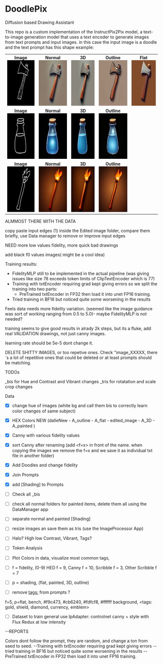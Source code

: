 # DoodlePix
Diffusion based Drawing Assistant

This repo is a custom implementation of the InstructPix2Pix model, a text-to-image generation model that uses a text encoder to generate images from text prompts and input images.
in this case the input image is a doodle and the text prompt has this shape example:



<table>
  <tr>
    <td style="text-align: center;">
      <strong>Image</strong><br>
      <img src="assets/axe.png" alt="Image" width="150" height="150">
    </td>
    <td style="text-align: center;">
      <strong>Normal</strong><br>
      <img src="assets/AxeNormal.gif" alt="Normal" width="150" height="150">
    </td>
    <td style="text-align: center;">
      <strong>3D</strong><br>
      <img src="assets/Axe3D.gif" alt="3D" width="150" height="150">
    </td>
    <td style="text-align: center;">
      <strong>Outline</strong><br>
      <img src="assets/AxeOutline.gif" alt="Outline" width="150" height="150">
    </td>
    <td style="text-align: center;">
      <strong>Flat</strong><br>
      <img src="assets/AxeFlat.gif" alt="Flat" width="150" height="150">
    </td>
  </tr>
  <tr>
    <td style="text-align: center;">
      <strong>Image</strong><br>
      <img src="assets/potion.png" alt="Image" width="150" height="150">
    </td>
    <td style="text-align: center;">
      <strong>Normal</strong><br>
      <img src="assets/PotionNormal.gif" alt="Normal" width="150" height="150">
    </td>
    <td style="text-align: center;">
      <strong>3D</strong><br>
      <img src="assets/Potion3D.gif" alt="3D" width="150" height="150">
    </td>
    <td style="text-align: center;">
      <strong>Outline</strong><br>
      <img src="assets/PotionOutline.gif" alt="Outline" width="150" height="150">
    </td>
  </tr>
  <tr>
    <td style="text-align: center;">
      <strong>Image</strong><br>
      <img src="assets/torch.png" alt="Image" width="150" height="150">
    </td>
    <td style="text-align: center;">
      <strong>Normal</strong><br>
      <img src="assets/TorchNormal.gif" alt="Normal" width="150" height="150">
    </td>
    <td style="text-align: center;">
      <strong>3D</strong><br>
      <img src="assets/Torch3D.gif" alt="3D" width="150" height="150">
    </td>
    <td style="text-align: center;">
      <strong>Outline</strong><br>
      <img src="assets/TorchOutline.gif" alt="Outline" width="150" height="150">
    </td>
  </tr>
</table>



ALMMOST THERE WITH THE DATA

copy paste input edges (1) inside the Edited image folder, 
compare them briefly, use Data manager to remove or improve input edges

NEED more low values fidelity, more quick bad drawings

add black f0 values images( might be a cool idea)


Training results:
- FidelityMLP still to be implemented in the actual pipeline (was giving issues like size 78 exceeds token limits of ClipTextEncoder which is 77)
- Training with txtEncoder requiring grad kept giving errors so we split the training into two parts:
    - PreTrained txtEncoder in FP32 then load it into unet FP16 training.
- Tried training in BF16 but noticed quite some worsening in the results

Feels data needs more fidelity variation. (seemed like the image guidance was sort of working ranging from 0.5 to 5.0)- maybe FidelityMLP is not needed?

training seems to give good results in alrady 2k steps, but its a fluke, add real VALIDATION drawings, not just canny images.

learning rate should be 5e-5 dont change it.

DELETE SHITTY IMAGES, or too repetive ones.
Check "image_XXXXX, there´s a lot of repetitive ones that could be deleted or at least prompts should be matching.



TODOs

_bis for Hue and Contrast and Vibrant changes
_tris for rotatation and scale crop changes

Data

- [x] change hue of images (white bg and call them bis to correctly learn color changes of same subject)
- [x] HEX Colors NEW (dalleNew - A_outline - A_flat - edited_image - A_3D - A_painted )
- [x] Canny with various fidelity values
- [x] sort Canny after renaming (add <f=x> in front of the name. when copying the images we remove the f=x and we save it as individual txt file in another folder)
- [X] Add Doodles and change fidelity
- [X] Join Prompts
- [X] add [Shading] to Prompts
- [ ] Check all _bis

- [ ] check all normal folders for painted items, delete them all using the DataManager app
- [ ] separate normal and painted [Shading]
- [ ] resize images an save them as tris (use the ImageProcessor App)

- [ ] Halo? High low Contrast, Vibrant, Tags?
- [ ] Token Analysis
- [ ] Plot Colors in data, visualize most common tags, 
- [ ] f = fidelity, (0-9) HED f = 9, Canny f = 10, Scribble f = 3, Other Scribble f = 7
- [ ] p = shading, (flat, painted, 3D, outline)
- [ ] remove <tags:> from prompts ?

f=5, p=flat, bench, #f9c473, #cb6240, #fdfcf8, #ffffff background, <tags: gold, shield, diamond, currency, emblem>

- [ ] Dataset to train general use IpAdapter: controlnet canny + style with Flux Redux at low intensity

--REPORTS

Colors dont follow the prompt, they are random, and change a ton from seed to seed.
--Training with txtEncoder requiring grad kept giving errors
--tried training in BF16 but noticed quite some worsening in the results
--PreTrained txtEncoder in FP32 then load it into unet FP16 training.
